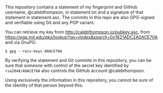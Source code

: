 This repository contains a statement of my fingerprint and GitHub username,
@calebthompson, in statement.txt and a signature of that statement in
statement.asc. The commits in this repo are also GPG-signed and verifiable
using Git and any PGP variant.

You can retrieve my key from <http://calebthompson.io/pubkey.asc>, from
<https://pgp.mit.edu/pks/lookup?op=vindex&search=0x1621ADC2A0ACE70A> and via
GnuPG:

```
$ gpg --recv-keys A0ACE70A
```

By verifying the statement and Git commits in this repository, you can be sure
that someone with control of the secret key identified by `rsa2048/A0ACE70A`
also controls the GitHub account @calebthompson.

Using exclusively the information in this repository, you cannot be sure of the
identity of that person beyond this.
